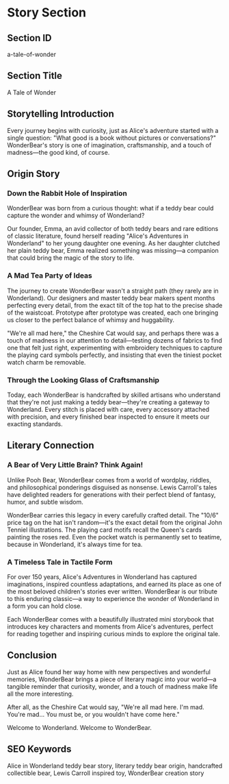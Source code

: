 # Story Section

## Section ID
a-tale-of-wonder

## Section Title
A Tale of Wonder

## Storytelling Introduction
Every journey begins with curiosity, just as Alice's adventure started with a single question: "What good is a book without pictures or conversations?" WonderBear's story is one of imagination, craftsmanship, and a touch of madness—the good kind, of course.

## Origin Story

### Down the Rabbit Hole of Inspiration
WonderBear was born from a curious thought: what if a teddy bear could capture the wonder and whimsy of Wonderland? 

Our founder, Emma, an avid collector of both teddy bears and rare editions of classic literature, found herself reading "Alice's Adventures in Wonderland" to her young daughter one evening. As her daughter clutched her plain teddy bear, Emma realized something was missing—a companion that could bring the magic of the story to life.

### A Mad Tea Party of Ideas
The journey to create WonderBear wasn't a straight path (they rarely are in Wonderland). Our designers and master teddy bear makers spent months perfecting every detail, from the exact tilt of the top hat to the precise shade of the waistcoat. Prototype after prototype was created, each one bringing us closer to the perfect balance of whimsy and huggability.

"We're all mad here," the Cheshire Cat would say, and perhaps there was a touch of madness in our attention to detail—testing dozens of fabrics to find one that felt just right, experimenting with embroidery techniques to capture the playing card symbols perfectly, and insisting that even the tiniest pocket watch charm be removable.

### Through the Looking Glass of Craftsmanship
Today, each WonderBear is handcrafted by skilled artisans who understand that they're not just making a teddy bear—they're creating a gateway to Wonderland. Every stitch is placed with care, every accessory attached with precision, and every finished bear inspected to ensure it meets our exacting standards.

## Literary Connection

### A Bear of Very Little Brain? Think Again!
Unlike Pooh Bear, WonderBear comes from a world of wordplay, riddles, and philosophical ponderings disguised as nonsense. Lewis Carroll's tales have delighted readers for generations with their perfect blend of fantasy, humor, and subtle wisdom.

WonderBear carries this legacy in every carefully crafted detail. The "10/6" price tag on the hat isn't random—it's the exact detail from the original John Tenniel illustrations. The playing card motifs recall the Queen's cards painting the roses red. Even the pocket watch is permanently set to teatime, because in Wonderland, it's always time for tea.

### A Timeless Tale in Tactile Form
For over 150 years, Alice's Adventures in Wonderland has captured imaginations, inspired countless adaptations, and earned its place as one of the most beloved children's stories ever written. WonderBear is our tribute to this enduring classic—a way to experience the wonder of Wonderland in a form you can hold close.

Each WonderBear comes with a beautifully illustrated mini storybook that introduces key characters and moments from Alice's adventures, perfect for reading together and inspiring curious minds to explore the original tale.

## Conclusion
Just as Alice found her way home with new perspectives and wonderful memories, WonderBear brings a piece of literary magic into your world—a tangible reminder that curiosity, wonder, and a touch of madness make life all the more interesting.

After all, as the Cheshire Cat would say, "We're all mad here. I'm mad. You're mad... You must be, or you wouldn't have come here."

Welcome to Wonderland. Welcome to WonderBear.

## SEO Keywords
Alice in Wonderland teddy bear story, literary teddy bear origin, handcrafted collectible bear, Lewis Carroll inspired toy, WonderBear creation story